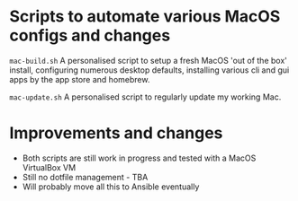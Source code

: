 # Scripts to automate various MacOS configs and changes 

`mac-build.sh` A personalised script to setup a fresh MacOS 'out of the box' install, configuring numerous desktop defaults, installing various cli and gui apps by the app store and homebrew. 

`mac-update.sh` A personalised script to regularly update my working Mac.

# Improvements and changes
- Both scripts are still work in progress and tested with a MacOS VirtualBox VM
- Still no dotfile management - TBA
- Will probably move all this to Ansible eventually

